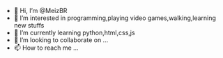 - 👋 Hi, I’m @MeizBR
- 👀 I’m interested in programming,playing video games,walking,learning new stuffs
- 🌱 I’m currently learning python,html,css,js
- 💞️ I’m looking to collaborate on ...
- 📫 How to reach me ...

<!---
MeizBR/MeizBR is a ✨ special ✨ repository because its `README.md` (this file) appears on your GitHub profile.
You can click the Preview link to take a look at your changes.
--->
